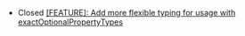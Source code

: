 - Closed [[FEATURE]: Add more flexible typing for usage with exactOptionalPropertyTypes](https://github.com/drizzle-team/drizzle-orm/issues/2742)